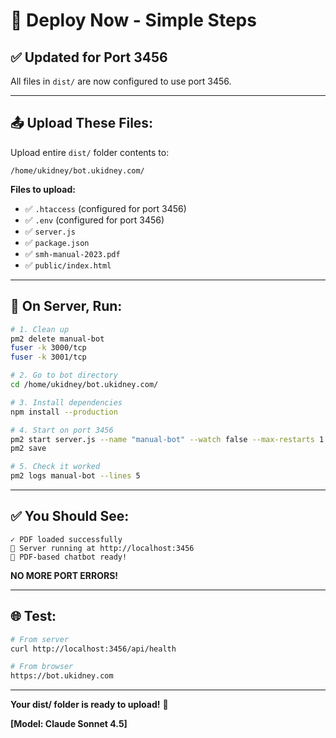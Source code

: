 # 🚀 Deploy Now - Simple Steps

## ✅ **Updated for Port 3456**

All files in `dist/` are now configured to use port 3456.

---

## 📤 **Upload These Files:**

Upload entire `dist/` folder contents to:
```
/home/ukidney/bot.ukidney.com/
```

**Files to upload:**
- ✅ `.htaccess` (configured for port 3456)
- ✅ `.env` (configured for port 3456)
- ✅ `server.js`
- ✅ `package.json`
- ✅ `smh-manual-2023.pdf`
- ✅ `public/index.html`

---

## 🔧 **On Server, Run:**

```bash
# 1. Clean up
pm2 delete manual-bot
fuser -k 3000/tcp
fuser -k 3001/tcp

# 2. Go to bot directory
cd /home/ukidney/bot.ukidney.com/

# 3. Install dependencies
npm install --production

# 4. Start on port 3456
pm2 start server.js --name "manual-bot" --watch false --max-restarts 1
pm2 save

# 5. Check it worked
pm2 logs manual-bot --lines 5
```

---

## ✅ **You Should See:**

```
✓ PDF loaded successfully
🚀 Server running at http://localhost:3456
📄 PDF-based chatbot ready!
```

**NO MORE PORT ERRORS!**

---

## 🌐 **Test:**

```bash
# From server
curl http://localhost:3456/api/health

# From browser
https://bot.ukidney.com
```

---

**Your dist/ folder is ready to upload!** 🎉

**[Model: Claude Sonnet 4.5]**
